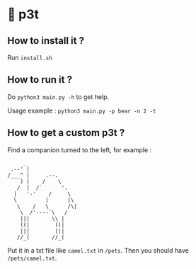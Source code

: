 # 🐉 p3t

## How to install it ?

Run `install.sh`

## How to run it ?

Do `python3 main.py -h` to get help.

Usage example : `python3 main.py -p bear -n 2 -t`

## How to get a custom p3t ?

Find a companion turned to the left, for example :
```
     _
 .--' |
/___^ |     .--.
    ) |    /    \
   /  |  /`      '.
  |   '-'    /     \
  \         |      |\
   \    /   \      /\|
    \  /'----`\   /
    |||       \\ |
    ((|        ((|
    |||        |||
   //_(       //_(
   ```

Put it in a txt file like `camel.txt` in `/pets`. Then you should have `/pets/camel.txt`.
